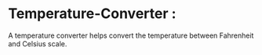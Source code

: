 # Temperature-Converter :
A temperature converter helps convert the temperature between Fahrenheit and Celsius scale.
